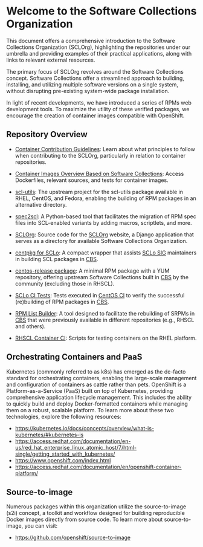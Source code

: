 # Welcome to the Software Collections Organization

This document offers a comprehensive introduction to the Software Collections Organization (SCLOrg), highlighting the repositories under our umbrella and providing examples of their practical applications, along with links to relevant external resources.

The primary focus of SCLOrg revolves around the Software Collections concept. Software Collections offer a streamlined approach to building, installing, and utilizing multiple software versions on a single system, without disrupting pre-existing system-wide package installation.

In light of recent developments, we have introduced a series of RPMs web development tools. To maximize the utility of these verified packages, we encourage the creation of container images compatible with OpenShift.

## Repository Overview

- [Container Contribution Guidelines](contribution.md): Learn about what principles to follow when contributing to the SCLOrg, particularly in relation to container repositories.
- [Container Images Overview Based on Software Collections](images.md): Access Dockerfiles, relevant sources, and tests for container images.

- [scl-utils](https://github.com/sclorg/scl-utils): The upstream project for the scl-utils package available in RHEL, CentOS, and Fedora, enabling the building of RPM packages in an alternative directory.
- [spec2scl](https://github.com/sclorg/spec2scl): A Python-based tool that facilitates the migration of RPM spec files into SCL-enabled variants by adding macros, scriptlets, and more.
- [SCLOrg](https://github.com/sclorg/softwarecollections): Source code for the [SCLOrg](http://softwarecollections.org/) website, a Django application that serves as a directory for available Software Collections Organization.
- [centpkg for SCLo](https://github.com/sclorg/centpkg-sclo): A compact wrapper that assists [SCLo SIG](http://wiki.centos.org/SpecialInterestGroup/SCLo) maintainers in building SCL packages in [CBS](http://cbs.centos.org/).
- [centos-release package](https://github.com/sclorg/centos-release-scl): A minimal RPM package with a YUM repository, offering upstream Software Collections built in [CBS](http://cbs.centos.org/) by the community (excluding those in RHSCL).
- [SCLo CI Tests](https://github.com/sclorg/sclo-ci-tests): Tests executed in [CentOS CI](http://ci.centos.org) to verify the successful (re)building of RPM packages in [CBS](http://cbs.centos.org/).
- [RPM List Builder](https://github.com/sclorg/rpm-list-builder): A tool designed to facilitate the rebuilding of SRPMs in [CBS](http://cbs.centos.org/) that were previously available in different repositories (e.g., RHSCL and others).
- [RHSCL Container CI](https://github.com/sclorg/rhscl-container-ci): Scripts for testing containers on the RHEL platform.

## Orchestrating Containers and PaaS

Kubernetes (commonly referred to as k8s) has emerged as the de-facto standard for orchestrating containers, enabling the large-scale management and configuration of containers as cattle rather than pets. OpenShift is a Platform-as-a-Service (PaaS) built on top of Kubernetes, providing comprehensive application lifecycle management. This includes the ability to quickly build and deploy Docker-formatted containers while managing them on a robust, scalable platform. To learn more about these two technologies, explore the following resources:

- https://kubernetes.io/docs/concepts/overview/what-is-kubernetes/#kubernetes-is
- https://access.redhat.com/documentation/en-us/red_hat_enterprise_linux_atomic_host/7/html-single/getting_started_with_kubernetes/
- https://www.openshift.com/index.html
- https://access.redhat.com/documentation/en/openshift-container-platform/

## Source-to-image

Numerous packages within this organization utilize the source-to-image (s2i) concept, a toolkit and workflow designed for building reproducible Docker images directly from source code. To learn more about source-to-image, you can visit:

- https://github.com/openshift/source-to-image
